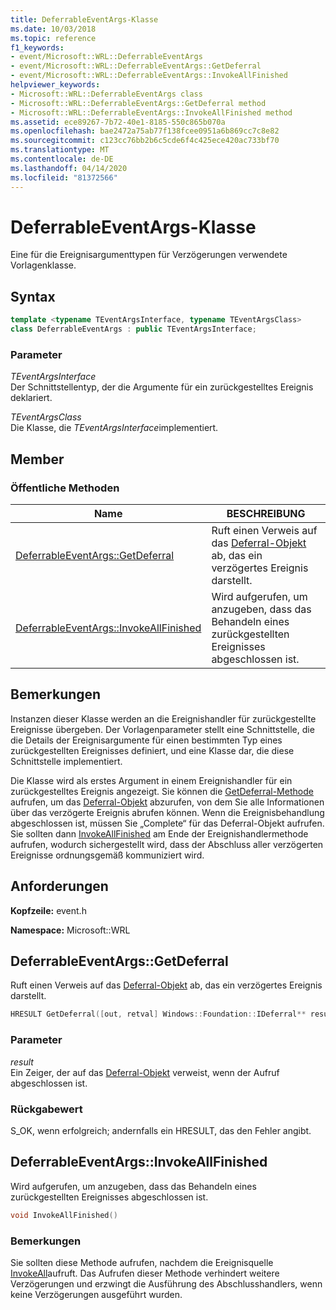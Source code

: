 ```yaml
---
title: DeferrableEventArgs-Klasse
ms.date: 10/03/2018
ms.topic: reference
f1_keywords:
- event/Microsoft::WRL::DeferrableEventArgs
- event/Microsoft::WRL::DeferrableEventArgs::GetDeferral
- event/Microsoft::WRL::DeferrableEventArgs::InvokeAllFinished
helpviewer_keywords:
- Microsoft::WRL::DeferrableEventArgs class
- Microsoft::WRL::DeferrableEventArgs::GetDeferral method
- Microsoft::WRL::DeferrableEventArgs::InvokeAllFinished method
ms.assetid: ece89267-7b72-40e1-8185-550c865b070a
ms.openlocfilehash: bae2472a75ab77f138fcee0951a6b869cc7c8e82
ms.sourcegitcommit: c123cc76bb2b6c5cde6f4c425ece420ac733bf70
ms.translationtype: MT
ms.contentlocale: de-DE
ms.lasthandoff: 04/14/2020
ms.locfileid: "81372566"
---
```

# <a name="deferrableeventargs-class"></a>DeferrableEventArgs-Klasse

Eine für die Ereignisargumenttypen für Verzögerungen verwendete Vorlagenklasse.

## <a name="syntax"></a>Syntax

```cpp
template <typename TEventArgsInterface, typename TEventArgsClass>
class DeferrableEventArgs : public TEventArgsInterface;
```

### <a name="parameters"></a>Parameter

*TEventArgsInterface*<br/>
Der Schnittstellentyp, der die Argumente für ein zurückgestelltes Ereignis deklariert.

*TEventArgsClass*<br/>
Die Klasse, die *TEventArgsInterface*implementiert.

## <a name="members"></a>Member

### <a name="public-methods"></a>Öffentliche Methoden

Name                                                         | BESCHREIBUNG
------------------------------------------------------------ | -----------------------------------------------------------------------------------------------------------------------------
[DeferrableEventArgs::GetDeferral](#getdeferral)             | Ruft einen Verweis auf das [Deferral-Objekt](/uwp/api/windows.foundation.deferral) ab, das ein verzögertes Ereignis darstellt.
[DeferrableEventArgs::InvokeAllFinished](#invokeallfinished) | Wird aufgerufen, um anzugeben, dass das Behandeln eines zurückgestellten Ereignisses abgeschlossen ist.

## <a name="remarks"></a>Bemerkungen

Instanzen dieser Klasse werden an die Ereignishandler für zurückgestellte Ereignisse übergeben. Der Vorlagenparameter stellt eine Schnittstelle, die die Details der Ereignisargumente für einen bestimmten Typ eines zurückgestellten Ereignisses definiert, und eine Klasse dar, die diese Schnittstelle implementiert.

Die Klasse wird als erstes Argument in einem Ereignishandler für ein zurückgestelltes Ereignis angezeigt. Sie können die [GetDeferral-Methode](#getdeferral) aufrufen, um das [Deferral-Objekt](/uwp/api/windows.foundation.deferral) abzurufen, von dem Sie alle Informationen über das verzögerte Ereignis abrufen können. Wenn die Ereignisbehandlung abgeschlossen ist, müssen Sie „Complete“ für das Deferral-Objekt aufrufen. Sie sollten dann [InvokeAllFinished](#invokeallfinished) am Ende der Ereignishandlermethode aufrufen, wodurch sichergestellt wird, dass der Abschluss aller verzögerten Ereignisse ordnungsgemäß kommuniziert wird.

## <a name="requirements"></a>Anforderungen

**Kopfzeile:** event.h

**Namespace:** Microsoft::WRL

## <a name="deferrableeventargsgetdeferral"></a><a name="getdeferral"></a>DeferrableEventArgs::GetDeferral

Ruft einen Verweis auf das [Deferral-Objekt](/uwp/api/windows.foundation.deferral) ab, das ein verzögertes Ereignis darstellt.

```cpp
HRESULT GetDeferral([out, retval] Windows::Foundation::IDeferral** result)
```

### <a name="parameters"></a>Parameter

*result*<br/>
Ein Zeiger, der auf das [Deferral-Objekt](/uwp/api/windows.foundation.deferral) verweist, wenn der Aufruf abgeschlossen ist.

### <a name="return-value"></a>Rückgabewert

S_OK, wenn erfolgreich; andernfalls ein HRESULT, das den Fehler angibt.

## <a name="deferrableeventargsinvokeallfinished"></a><a name="invokeallfinished"></a>DeferrableEventArgs::InvokeAllFinished

Wird aufgerufen, um anzugeben, dass das Behandeln eines zurückgestellten Ereignisses abgeschlossen ist.

```cpp
void InvokeAllFinished()
```

### <a name="remarks"></a>Bemerkungen

Sie sollten diese Methode aufrufen, nachdem die Ereignisquelle [InvokeAll](eventsource-class.md#invokeall)aufruft. Das Aufrufen dieser Methode verhindert weitere Verzögerungen und erzwingt die Ausführung des Abschlusshandlers, wenn keine Verzögerungen ausgeführt wurden.
